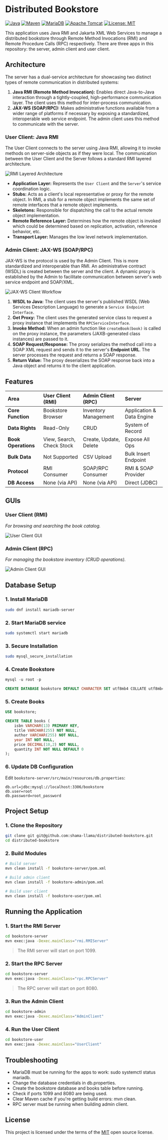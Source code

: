 # Distributed Bookstore

[![Java](https://img.shields.io/badge/Java-21.x-ED8B00?logo=openjdk&logoColor=white)](https://openjdk.org/projects/jdk/21/)
[![Maven](https://img.shields.io/badge/Maven-3.9.11-BB2045?logo=apachemaven&logoColor=white)](https://maven.apache.org/ref/3.9.11/)
[![MariaDB](https://img.shields.io/badge/MariaDB-10.11.x-003545?logo=mariadb&logoColor=white)](https://mariadb.com/docs/release-notes/community-server/mariadb-10-11-series)
[![Apache Tomcat](https://img.shields.io/badge/Tomcat-10.1+-CCA111?logo=apachetomcat&logoColor=white)](https://tomcat.apache.org/tomcat-10.1-doc/index.html)
[![License: MIT](https://img.shields.io/badge/License-MIT-yellow.svg)](https://opensource.org/licenses/MIT)

This application uses Java RMI and Jakarta XML Web Services to manage a distributed bookstore through Remote Method Invocations (RMI) and Remote Procedure Calls (RPC) respectively. There are three apps in this repository: the server, admin client and user client.

## Architecture

The server has a dual-service architecture for showcasing two distinct types of remote communication in distributed systems:

1. **Java RMI (Remote Method Invocation):** Enables direct Java-to-Java interaction through a tightly-coupled, high-performance communication layer. The client uses this method for inter-process communication.
2. **JAX-WS (SOAP/RPC):** Makes administrative functions available from a wider range of platforms if necessary by exposing a standardized, interoperable web service endpoint. The admin client uses this method to communicate with the server.

### User Client: Java RMI

The User Client connects to the server using Java RMI, allowing it to invoke methods on server-side objects as if they were local. The communication between the User Client and the Server follows a standard RMI layered architecture.

![RMI Layered Architecture](/assets/rmi-layered-architecture.png)

- **Application Layer:** Represents the `User Client` and the `Server`'s service coordination logic.
- **Stubs:** Acts as a client's local representative or proxy for the remote object. In RMI, a stub for a remote object implements the same set of remote interfaces that a remote object implements.
- **Skeletons:** Responsible for dispatching the call to the actual remote object implementation.
- **Remote Reference Layer:** Determines how the remote object is invoked which could be determined based on replication, activation, reference behavior, etc.
- **Transport Layer:** Manages the low level network implementation.

### Admin Client: JAX-WS (SOAP/RPC)

JAX-WS is the protocol is used by the Admin Client. This is more standardized and interoperable than RMI. An administrative contract (WSDL) is created between the server and the client. A dynamic proxy is established by the Admin to facilitate communication between server's web service endpoint and SOAP/XML.

![JAX-WS Client Workflow](/assets/rpc.png)

1. **WSDL to Java:** The client uses the server's published WSDL (Web Services Description Language) to generate a `Service Endpoint Interface`.
2. **Get Proxy:** The client uses the generated service class to request a proxy instance that implements the `RPCServiceInterface`.
3. **Invoke Method:** When an admin function like `createBook(book)` is called on the proxy instance, the parameters (JAXB-generated class instances) are passed to it.
4. **SOAP Request/Response:** The proxy serializes the method call into a SOAP XML request and sends it to the server's **Endpoint URL**. The server processes the request and returns a SOAP response.
5. **Return Value:** The proxy deserializes the SOAP response back into a Java object and returns it to the client application.

## Features

| Area | User Client (RMI) | Admin Client (RPC) | Server |
| :--- | :--- | :--- | :--- |
| **Core Function** | Bookstore Browser | Inventory Management | Application & Data Engine |
| **Data Rights** | Read-Only | CRUD | System of Record |
| **Book Operations**| View, Search, Check Stock | Create, Update, Delete | Expose All Ops |
| **Bulk Data** | Not Supported | CSV Upload | Bulk Insert Endpoint |
| **Protocol** | RMI Consumer | SOAP/RPC Consumer | RMI & SOAP Provider |
| **DB Access** | None (via API) | None (via API) | Direct (JDBC) |

## GUIs

### User Client (RMI)

*For browsing and searching the book catalog.*

![User Client GUI](/assets/client.png)

### Admin Client (RPC)

*For managing the bookstore inventory (CRUD operations).*

![Admin Client GUI](/assets/admin.png)

## Database Setup

### 1. Install MariaDB

```bash
sudo dnf install mariadb-server
```

### 2. Start MariaDB service

```bash
sudo systemctl start mariadb
```

### 3. Secure Installation

```bash
sudo mysql_secure_installation
```

### 4. Create Bookstore

```sql
mysql -u root -p

CREATE DATABASE bookstore DEFAULT CHARACTER SET utf8mb4 COLLATE utf8mb4_unicode_ci;
```

### 5. Create Books

```sql
USE bookstore;

CREATE TABLE books (
    isbn VARCHAR(13) PRIMARY KEY,
    title VARCHAR(255) NOT NULL,
    author VARCHAR(255) NOT NULL,
    year INT NOT NULL,
    price DECIMAL(10,2) NOT NULL,
    quantity INT NOT NULL DEFAULT 0
);
```

### 6. Update DB Configuration

Edit `bookstore-server/src/main/resources/db.properties`:

```properties
db.url=jdbc:mysql://localhost:3306/bookstore
db.user=root
db.password=root_password
```

## Project Setup

### 1. Clone the Repository

```bash
git clone git git@github.com:shama-llama/distributed-bookstore.git
cd distributed-bookstore
```

### 2. Build Modules

```bash
# Build server
mvn clean install -f bookstore-server/pom.xml

# Build admin client
mvn clean install -f bookstore-admin/pom.xml

# Build user client
mvn clean install -f bookstore-user/pom.xml
```

## Running the Application

### 1. Start the RMI Server

```bash
cd bookstore-server
mvn exec:java -Dexec.mainClass="rmi.RMIServer"
```

> The RMI server will start on port 1099.

### 2. Start the RPC Server

```bash
cd bookstore-server
mvn exec:java -Dexec.mainClass="rpc.RPCServer"
```

> The RPC server will start on port 8080.

### 3. Run the Admin Client

```bash
cd bookstore-admin
mvn exec:java -Dexec.mainClass="AdminClient"
```

### 4. Run the User Client

```bash
cd bookstore-user
mvn exec:java -Dexec.mainClass="UserClient"
```

## Troubleshooting

- MariaDB must be running for the apps to work: sudo systemctl status mariadb.
- Change the database credentials in db.properties.
- Create the bookstore database and books table before running.
- Check if ports 1099 and 8080 are being used.
- Clear Maven cache if you're getting build errors: mvn clean.
- RPC server must be running when building admin client.

## License

This project is licensed under the terms of the [MIT](LICENSE) open source license.
